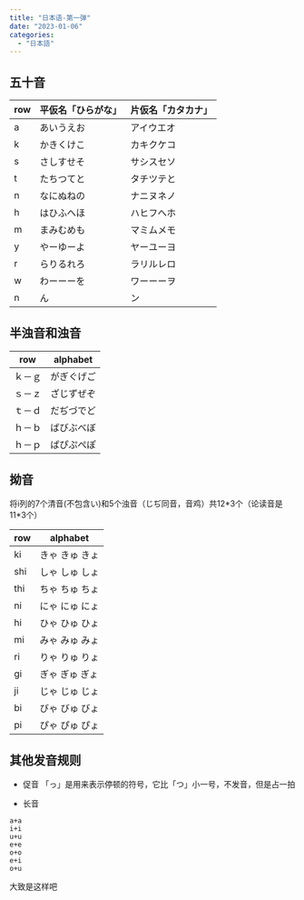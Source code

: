 ```yaml
---
title: "日本语-第一弹"
date: "2023-01-06"
categories:
  - "日本語"
---
```


## 五十音

| row | 平仮名「ひらがな」 | 片仮名「カタカナ」 |
| --- | --- | --- |
| a | あいうえお | アイウエオ |
| k | かきくけこ | カキクケコ |
| s | さしすせそ | サシスセソ |
| t | たちつてと | タチツテと |
| n | なにぬねの | ナニヌネノ |
| h | はひふへほ | ハヒフへホ |
| m | まみむめも | マミムメモ |
| y | やーゆーよ | ヤーユーヨ |
| r | らりるれろ | ラリルレロ |
| w | わーーーを | ワーーーヲ |
| n | ん | ン |

## 半浊音和浊音

| row | alphabet |
| --- | --- |
| ｋ－ｇ | がぎぐげご |
| ｓ－ｚ | ざじずぜぞ |
| ｔ－ｄ | だぢづでど |
| ｈ－ｂ | ばびぶべぼ |
| ｈ－ｐ | ぱぴぷぺぽ |

## 拗音

将i列的7个清音(不包含い)和5个浊音（じぢ同音，音鸡）共12\*3个（论读音是11\*3个）

| row | alphabet |
| --- | --- |
| ki | きゃ きゅ きょ |
| shi | しゃ しゅ しょ |
| thi | ちゃ ちゅ ちょ |
| ni | にゃ にゅ にょ |
| hi | ひゃ ひゅ ひょ |
| mi | みゃ みゅ みょ |
| ri | りゃ りゅ りょ |
| gi | ぎゃ ぎゅ ぎょ |
| ji | じゃ じゅ じょ |
| bi | びゃ びゅ びょ |
| pi | ぴゃ ぴゅ ぴょ |

## 其他发音规则

- 促音 「っ」是用来表示停顿的符号，它比「つ」小一号，不发音，但是占一拍

- 长音

```
a+a
i+i
u+u
e+e
o+o
e+i
o+u
```

大致是这样吧
